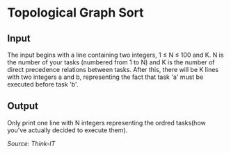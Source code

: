 # Topological Graph Sort

## Input

The input begins with a line containing two integers, 1 ≤ N ≤ 100 and K. N is the number of your tasks (numbered from 1 to N) and K is the number of direct precedence relations between tasks. After this, there will be K lines with two integers a and b, representing the fact that task 'a' must be executed before task 'b'.

## Output

Only print one line with N integers representing the ordred tasks(how you've actually decided to execute them).

*Source: Think-IT*

